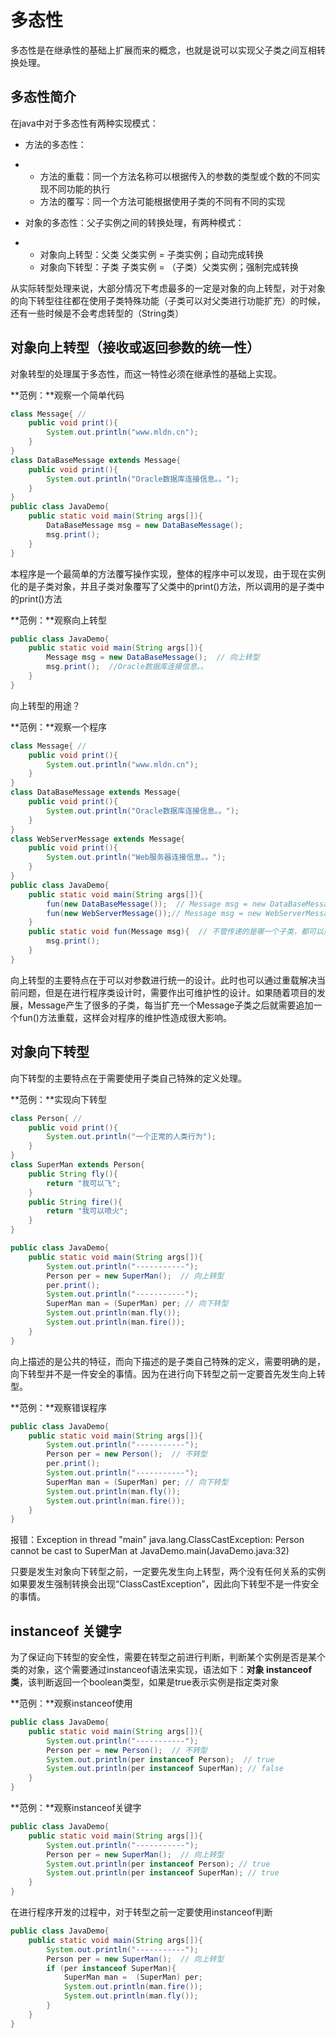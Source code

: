 # 多态性

多态性是在继承性的基础上扩展而来的概念，也就是说可以实现父子类之间互相转换处理。

## **多态性简介**

在java中对于多态性有两种实现模式：

- 方法的多态性：

- - 方法的重载：同一个方法名称可以根据传入的参数的类型或个数的不同实现不同功能的执行
  - 方法的覆写：同一个方法可能根据使用子类的不同有不同的实现

- 对象的多态性：父子实例之间的转换处理，有两种模式：

- - 对象向上转型：父类 父类实例 = 子类实例；自动完成转换
  - 对象向下转型：子类 子类实例 = （子类）父类实例；强制完成转换

从实际转型处理来说，大部分情况下考虑最多的一定是对象的向上转型，对于对象的向下转型往往都在使用子类特殊功能（子类可以对父类进行功能扩充）的时候，还有一些时候是不会考虑转型的（String类）

## **对象向上转型（接收或返回参数的统一性）**

对象转型的处理属于多态性，而这一特性必须在继承性的基础上实现。

**范例：**观察一个简单代码

```java
class Message{ //
    public void print(){
        System.out.println("www.mldn.cn");
    }
}
class DataBaseMessage extends Message{
    public void print(){
        System.out.println("Oracle数据库连接信息。。");
    }
}
public class JavaDemo{
    public static void main(String args[]){
        DataBaseMessage msg = new DataBaseMessage();
        msg.print();
    }
}
```

本程序是一个最简单的方法覆写操作实现，整体的程序中可以发现，由于现在实例化的是子类对象，并且子类对象覆写了父类中的print()方法，所以调用的是子类中的print()方法

**范例：**观察向上转型

```java
public class JavaDemo{
    public static void main(String args[]){
        Message msg = new DataBaseMessage();  // 向上转型
        msg.print();  //Oracle数据库连接信息。。
    }
}
```

向上转型的用途？

**范例：**观察一个程序

```java
class Message{ //
    public void print(){
        System.out.println("www.mldn.cn");
    }
}
class DataBaseMessage extends Message{
    public void print(){
        System.out.println("Oracle数据库连接信息。。");
    }
}
class WebServerMessage extends Message{
    public void print(){
        System.out.println("Web服务器连接信息。。");
    }
}
public class JavaDemo{
    public static void main(String args[]){
        fun(new DataBaseMessage());  // Message msg = new DataBaseMessage()
        fun(new WebServerMessage());// Message msg = new WebServerMessage()
    }
    public static void fun(Message msg){  // 不管传递的是哪一个子类，都可以用一个参数接收
        msg.print();
    }
}
```

向上转型的主要特点在于可以对参数进行统一的设计。此时也可以通过重载解决当前问题，但是在进行程序类设计时，需要作出可维护性的设计。如果随着项目的发展，Message产生了很多的子类，每当扩充一个Message子类之后就需要追加一个fun()方法重载，这样会对程序的维护性造成很大影响。

## **对象向下转型**

向下转型的主要特点在于需要使用子类自己特殊的定义处理。

**范例：**实现向下转型

```java
class Person{ //
    public void print(){
        System.out.println("一个正常的人类行为");
    }
}
class SuperMan extends Person{
    public String fly(){
        return "我可以飞";
    }
    public String fire(){
        return "我可以喷火";
    }
}

public class JavaDemo{
    public static void main(String args[]){
        System.out.println("-----------");
        Person per = new SuperMan();  // 向上转型
        per.print();
        System.out.println("-----------");
        SuperMan man = (SuperMan) per; // 向下转型
        System.out.println(man.fly());
        System.out.println(man.fire());
    }
}
```

向上描述的是公共的特征，而向下描述的是子类自己特殊的定义，需要明确的是，向下转型并不是一件安全的事情。因为在进行向下转型之前一定要首先发生向上转型。

**范例：**观察错误程序

```java
public class JavaDemo{
    public static void main(String args[]){
        System.out.println("-----------");
        Person per = new Person();  // 不转型
        per.print();
        System.out.println("-----------");
        SuperMan man = (SuperMan) per; // 向下转型
        System.out.println(man.fly());
        System.out.println(man.fire());
    }
}
```

报错：Exception in thread "main" java.lang.ClassCastException: Person cannot be cast to SuperMan at JavaDemo.main(JavaDemo.java:32)

只要是发生对象向下转型之前，一定要先发生向上转型，两个没有任何关系的实例如果要发生强制转换会出现“ClassCastException”，因此向下转型不是一件安全的事情。

## **instanceof 关键字**

为了保证向下转型的安全性，需要在转型之前进行判断，判断某个实例是否是某个类的对象，这个需要通过instanceof语法来实现，语法如下：**对象 instanceof 类**，该判断返回一个boolean类型，如果是true表示实例是指定类对象

**范例：**观察instanceof使用

```java
public class JavaDemo{
    public static void main(String args[]){
        System.out.println("-----------");
        Person per = new Person();  // 不转型
        System.out.println(per instanceof Person);  // true
        System.out.println(per instanceof SuperMan); // false
    }
}
```

**范例：**观察instanceof关键字

```java
public class JavaDemo{
    public static void main(String args[]){
        System.out.println("-----------");
        Person per = new SuperMan();  // 向上转型
        System.out.println(per instanceof Person); // true
        System.out.println(per instanceof SuperMan); // true
    }
}
```

在进行程序开发的过程中，对于转型之前一定要使用instanceof判断

```java
public class JavaDemo{
    public static void main(String args[]){
        System.out.println("-----------");
        Person per = new SuperMan();  // 向上转型
        if (per instanceof SuperMan){
            SuperMan man =  (SuperMan) per;
            System.out.println(man.fire());
            System.out.println(man.fly());
        }
    }
}
```

